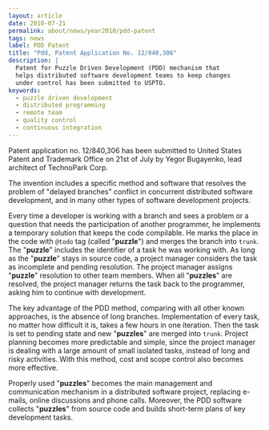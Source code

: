 ```yaml
---
layout: article
date: 2010-07-21
permalink: about/news/year2010/pdd-patent
tags: news
label: PDD Patent
title: "Pdd, Patent Application No. 12/840,306"
description: |
  Patent for Puzzle Driven Development (PDD) mechanism that
  helps distributed software development teams to keep changes
  under control has been submitted to USPTO.
keywords:
  - puzzle driven development
  - distributed programming
  - remote team
  - quality control
  - continuous integration
---
```


Patent application no. 12/840,306 has been submitted to United States Patent and Trademark Office on
21st of July by Yegor Bugayenko, lead architect of TechnoPark Corp.

The invention includes a specific method and software that resolves the problem of "delayed
branches" conflict in concurrent distributed software development, and in many other types of
software development projects.

Every time a developer is working with a branch and sees a problem
or a question that needs the participation of another programmer,
he implements a temporary solution that keeps the code compilable.
He marks the place in the code with `@todo`
tag (called "**puzzle**") and merges
the branch into `trunk`. The "**puzzle**"
includes the identifier of a task he was working with. As long as the
"**puzzle**" stays in source code, a project manager considers the task as
incomplete and pending resolution. The project manager assigns "**puzzle**" resolution
to other team members. When all "**puzzles**" are resolved, the project manager
returns the task back to the programmer, asking him to continue with development.

The key advantage of the PDD method, comparing with all other known approaches,
is the absence of long branches. Implementation of every task, no matter
how difficult it is, takes a few hours in one iteration. Then the task
is set to pending state and new "**puzzles**" are merged into `trunk`. Project
planning becomes more predictable and simple, since the project manager is
dealing with a large amount of small isolated tasks, instead of long and risky
activities. With this method, cost and scope control also becomes more effective.

Properly used "**puzzles**" becomes the main management and communication
mechanism in a distributed software project, replacing e-mails, online
discussions and phone calls. Moreover, the PDD software
collects "**puzzles**" from source code and builds short-term
plans of key development tasks.
